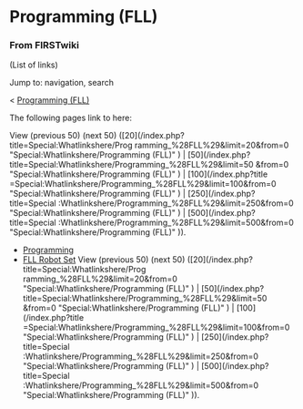 # Programming (FLL)

### From FIRSTwiki

(List of links)

Jump to: navigation, search

&lt; [Programming (FLL)](/index.php?title=Programming_%28FLL%29&redirect=no
"Programming \(FLL\)" )  

The following pages link to here:

View (previous 50) (next 50) ([20](/index.php?title=Special:Whatlinkshere/Prog
ramming_%28FLL%29&limit=20&from=0 "Special:Whatlinkshere/Programming \(FLL\)"
) | [50](/index.php?title=Special:Whatlinkshere/Programming_%28FLL%29&limit=50
&from=0 "Special:Whatlinkshere/Programming \(FLL\)" ) | [100](/index.php?title
=Special:Whatlinkshere/Programming_%28FLL%29&limit=100&from=0
"Special:Whatlinkshere/Programming \(FLL\)" ) | [250](/index.php?title=Special
:Whatlinkshere/Programming_%28FLL%29&limit=250&from=0
"Special:Whatlinkshere/Programming \(FLL\)" ) | [500](/index.php?title=Special
:Whatlinkshere/Programming_%28FLL%29&limit=500&from=0
"Special:Whatlinkshere/Programming \(FLL\)" )).

  * [Programming](Programming "Programming" )
  * [FLL Robot Set](FLL_Robot_Set "FLL Robot Set" )
View (previous 50) (next 50) ([20](/index.php?title=Special:Whatlinkshere/Prog
ramming_%28FLL%29&limit=20&from=0 "Special:Whatlinkshere/Programming \(FLL\)"
) | [50](/index.php?title=Special:Whatlinkshere/Programming_%28FLL%29&limit=50
&from=0 "Special:Whatlinkshere/Programming \(FLL\)" ) | [100](/index.php?title
=Special:Whatlinkshere/Programming_%28FLL%29&limit=100&from=0
"Special:Whatlinkshere/Programming \(FLL\)" ) | [250](/index.php?title=Special
:Whatlinkshere/Programming_%28FLL%29&limit=250&from=0
"Special:Whatlinkshere/Programming \(FLL\)" ) | [500](/index.php?title=Special
:Whatlinkshere/Programming_%28FLL%29&limit=500&from=0
"Special:Whatlinkshere/Programming \(FLL\)" )).

